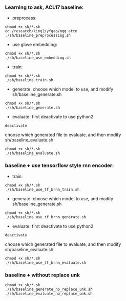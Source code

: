 ### Learning to ask, ACL17 baseline:
- preprocess:
```
chmod +x sh/*.sh
cd /research/king2/yfgao/nqg_attn
./sh/baseline_preprocessing.sh
```
- use glove embedding:
```
chmod +x sh/*.sh
./sh/baseline_use_embedding.sh
```
- train:
```
chmod +x sh/*.sh
./sh/baseline_train.sh
```
- generate:
choose which model to use, and modify sh/baseline_generate.sh
```
chmod +x sh/*.sh
./sh/baseline_generate.sh
```
- evaluate:
first deactivate to use python2
```
deactivate
```
choose which generated file to evaluate, and then modify sh/baseline_evaluate.sh
```
chmod +x sh/*.sh
./sh/baseline_evaluate.sh
```
### baseline + use tensorflow style rnn encoder:
- train:
```
chmod +x sh/*.sh
./sh/baseline_use_tf_brnn_train.sh
```
- generate:
choose which model to use, and modify sh/baseline_generate.sh
```
chmod +x sh/*.sh
./sh/baseline_use_tf_brnn_generate.sh
```
- evaluate:
first deactivate to use python2
```
deactivate
```
choose which generated file to evaluate, and then modify sh/baseline_evaluate.sh
```
chmod +x sh/*.sh
./sh/baseline_use_tf_brnn_evaluate.sh
```
### baseline + without replace unk
```
chmod +x sh/*.sh
./sh/baseline_generate_no_replace_unk.sh
./sh/baseline_evaluate_no_replace_unk.sh
```
